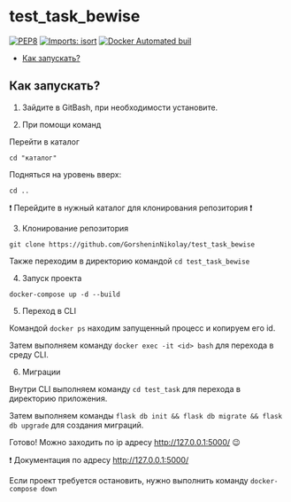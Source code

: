 # test_task_bewise
[![PEP8](https://img.shields.io/badge/code%20style-pep8-orange.svg)](https://www.python.org/dev/peps/pep-0008/)
[![Imports: isort](https://img.shields.io/badge/%20imports-isort-%231674b1?style=flat&labelColor=ef8336)](https://pycqa.github.io/isort/)
[![Docker Automated buil](https://img.shields.io/docker/automated/mongkok/coverage.svg)](https://hub.docker.com/r/mongkok/coverage)

- [Как запускать?](#как-запускать)

## Как запускать?

1. Зайдите в GitBash, при необходимости установите.

2. При помощи команд 

Перейти в каталог
```
cd "каталог"
```
Подняться на уровень вверх:
```
cd .. 
```
:exclamation: Перейдите в нужный каталог для клонирования репозитория :exclamation:

3. Клонирование репозитория
```
git clone https://github.com/GorsheninNikolay/test_task_bewise
```

Также переходим в директорию командой ```cd test_task_bewise```

4. Запуск проекта
```
docker-compose up -d --build
```

5. Переход в CLI

Командой ```docker ps``` находим запущенный процесс и копируем его id.

Затем выполняем команду ```docker exec -it <id> bash``` для перехода в среду CLI.

6. Миграции

Внутри CLI выполняем команду ```cd test_task``` для перехода в директорию приложения.

Затем выполняем команды ```flask db init && flask db migrate && flask db upgrade``` для создания миграций.

Готово! Можно заходить по ip адресу http://127.0.0.1:5000/ :wink:

:exclamation: Документация по адресу http://127.0.0.1:5000/

Если проект требуется остановить, нужно выполнить команду ```docker-compose down```
